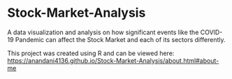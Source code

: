 # Stock-Market-Analysis
A data visualization and analysis on how significant events like the COVID-19 Pandemic can affect the Stock Market and each of its sectors differently.

This project was created using R and can be viewed here:
https://anandani4136.github.io/Stock-Market-Analysis/about.html#about-me
